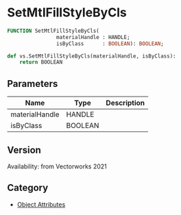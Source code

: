 # SetMtlFillStyleByCls

```pascal
FUNCTION SetMtlFillStyleByCls(
				materialHandle : HANDLE;
				isByClass      : BOOLEAN): BOOLEAN;
```

```python
def vs.SetMtlFillStyleByCls(materialHandle, isByClass):
    return BOOLEAN
```

## Parameters
|Name|Type|Description|
|---|---|---|
|materialHandle|HANDLE|   |
|isByClass|BOOLEAN|   |

## Version
Availability: from Vectorworks 2021

## Category
* [Object Attributes](../Categories/Object%20Attributes.md)
